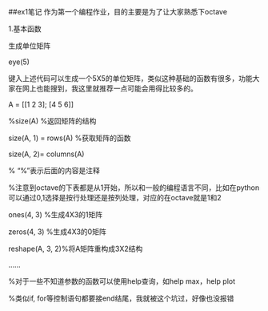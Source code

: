 ##ex1笔记
作为第一个编程作业，目的主要是为了让大家熟悉下octave

1.基本函数

生成单位矩阵</br>

eye(5) </br>

键入上述代码可以生成一个5X5的单位矩阵，类似这种基础的函数有很多，功能大家在网上也能搜到，我这里就推荐一点可能会用得比较多的。</br>

A = [[1 2 3]; [4 5 6]] 

%size(A) %返回矩阵的结构

size(A, 1) = rows(A) %获取矩阵的函数

size(A, 2)= columns(A)

% “%”表示后面的内容是注释

%注意到octave的下表都是从1开始，所以和一般的编程语言不同，比如在python可以通过0,1选择是按行处理还是按列处理，对应的在octave就是1和2

ones(4, 3) %生成4X3的1矩阵

zeros(4, 3) %生成4X3的0矩阵

reshape(A, 3, 2)%将A矩阵重构成3X2结构

……

%对于一些不知道参数的函数可以使用help查询，如help max，help plot

%类似if, for等控制语句都要接end结尾，我就被这个坑过，好像也没报错